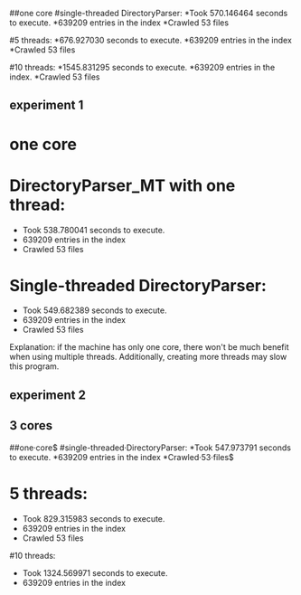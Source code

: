 ##one core
#single-threaded DirectoryParser:
*Took 570.146464 seconds to execute.
*639209 entries in the index
*Crawled 53 files

#5 threads:
*676.927030 seconds to execute.
*639209 entries in the index
*Crawled 53 files

#10 threads:
*1545.831295 seconds to execute.
*639209 entries in the index.
*Crawled 53 files

## experiment 1
# one core

# DirectoryParser_MT with one thread:
* Took 538.780041 seconds to execute.
* 639209 entries in the index
* Crawled 53 files

# Single-threaded DirectoryParser:
* Took 549.682389 seconds to execute.
* 639209 entries in the index
* Crawled 53 files

Explanation: if the machine has only one core, there won't be much benefit when using multiple threads. Additionally, creating more threads may slow this program.

## experiment 2
## 3 cores
##one·core$
#single-threaded·DirectoryParser:
*Took 547.973791 seconds to execute.
*639209 entries in the index
*Crawled·53·files$

# 5 threads:
* Took 829.315983 seconds to execute.
* 639209 entries in the index
* Crawled 53 files

#10 threads:
* Took 1324.569971 seconds to execute.
* 639209 entries in the index

